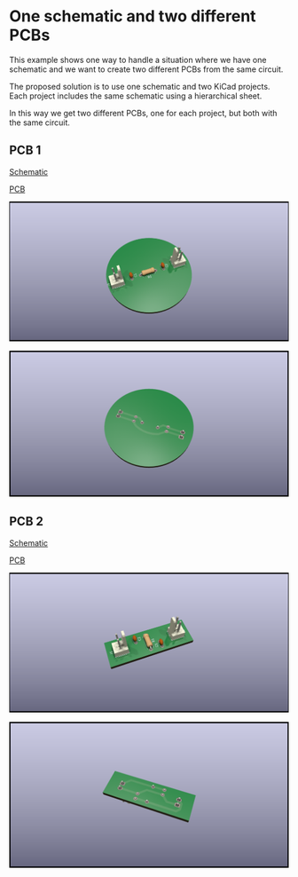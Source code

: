 # One schematic and two different PCBs

This example shows one way to handle a situation where we have one schematic
and we want to create two different PCBs from the same circuit.

The proposed solution is to use one schematic and two KiCad projects.
Each project includes the same schematic using a hierarchical sheet.

In this way we get two different PCBs, one for each project, but both with
the same circuit.

## PCB 1

[Schematic](PCB_1/Generated/Schematic.pdf)

[PCB](PCB_1/Generated/PCB_1-assembly.pdf)

![Top view](PCB_1/Generated/PCB_1-3D_top.png)

![Bottom view](PCB_1/Generated/PCB_1-3D_bottom.png)

## PCB 2

[Schematic](PCB_2/Generated/Schematic.pdf)

[PCB](PCB_1/Generated/PCB_2-assembly.pdf)

![Top view](PCB_2/Generated/PCB_2-3D_top.png)

![Bottom view](PCB_2/Generated/PCB_2-3D_bottom.png)

